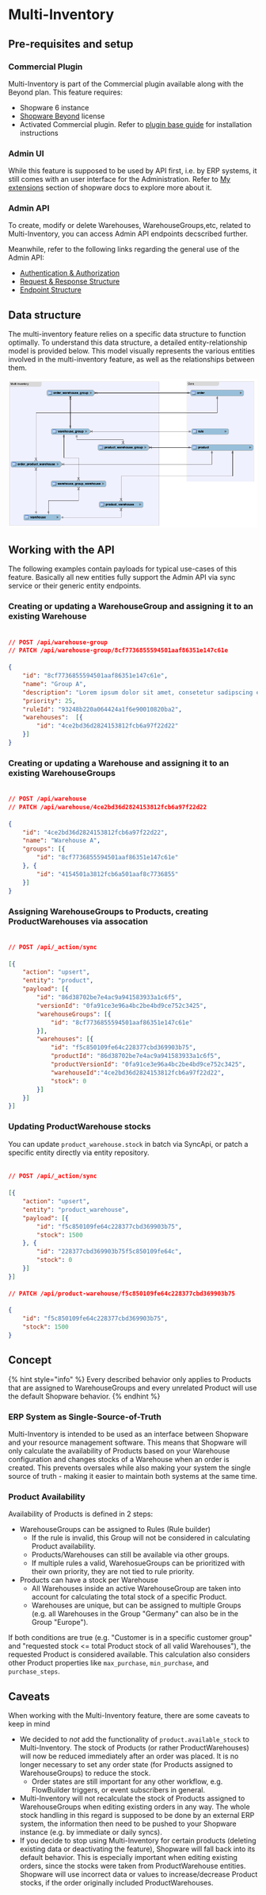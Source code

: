 # Multi-Inventory

## Pre-requisites and setup

### Commercial Plugin

Multi-Inventory is part of the Commercial plugin available along with the Beyond plan. This feature requires:

* Shopware 6 instance
* [Shopware Beyond](https://docs.shopware.com/en/shopware-6-en/features/shopware-beyond) license
* Activated Commercial plugin. Refer to [plugin base guide](../../../../guides/plugins/plugins/plugin-base-guide#install-your-plugin) for installation instructions

### Admin UI

While this feature is supposed to be used by API first, i.e. by ERP systems, it still comes with an user interface for the Administration. Refer to [My extensions](https://docs.shopware.com/en/shopware-6-en/extensions/myextensions) section of shopware docs to explore more about it.

### Admin API

To create, modify or delete Warehouses, WarehouseGroups,etc, related to Multi-Inventory, you can access Admin API endpoints decscribed further.

Meanwhile, refer to the following links regarding the general use of the Admin API:

* [Authentication & Authorization](https://shopware.stoplight.io/docs/admin-api/ZG9jOjEwODA3NjQx-authentication)
* [Request & Response Structure](https://shopware.stoplight.io/docs/admin-api/ZG9jOjEyMzAzNDU1-request-and-response-structure)
* [Endpoint Structure](https://shopware.stoplight.io/docs/admin-api/ZG9jOjEyMzA1ODA5-endpoint-structure)

## Data structure

The multi-inventory feature relies on a specific data structure to function optimally. To understand this data structure, a detailed entity-relationship model is provided below. This model visually represents the various entities involved in the multi-inventory feature, as well as the relationships between them.

![multi-inventory_data-structure](../../../../.gitbook/assets/multi-inventory-data-structure.png)

## Working with the API

The following examples contain payloads for typical use-cases of this feature. Basically all new entities fully support the Admin API via sync service or their generic entity endpoints.

### Creating or updating a WarehouseGroup and assigning it to an existing Warehouse

```json

// POST /api/warehouse-group
// PATCH /api/warehouse-group/8cf7736855594501aaf86351e147c61e

{
    "id": "8cf7736855594501aaf86351e147c61e",
    "name": "Group A",
    "description": "Lorem ipsum dolor sit amet, consetetur sadipscing elitr, sed diam nonumy eirmod tempor invidunt ut labore.",
    "priority": 25,
    "ruleId": "93248b220a064424a1f6e90010820ba2",
    "warehouses":  [{
        "id": "4ce2bd36d2824153812fcb6a97f22d22"
    }]
}
```

### Creating or updating a Warehouse and assigning it to an existing WarehouseGroups

```json

// POST /api/warehouse
// PATCH /api/warehouse/4ce2bd36d2824153812fcb6a97f22d22

{
    "id": "4ce2bd36d2824153812fcb6a97f22d22",
    "name": "Warehouse A",
    "groups": [{
        "id": "8cf7736855594501aaf86351e147c61e"
    }, {
        "id": "4154501a3812fcb6a501aaf8c7736855"
    }]
}
```

### Assigning WarehouseGroups to Products, creating ProductWarehouses via assocation

```json

// POST /api/_action/sync

[{
    "action": "upsert",
    "entity": "product",
    "payload": [{
        "id": "86d38702be7e4ac9a941583933a1c6f5",
        "versionId": "0fa91ce3e96a4bc2be4bd9ce752c3425",
        "warehouseGroups": [{
            "id": "8cf7736855594501aaf86351e147c61e"
        }],
        "warehouses": [{
            "id": "f5c850109fe64c228377cbd369903b75",
            "productId": "86d38702be7e4ac9a941583933a1c6f5",
            "productVersionId": "0fa91ce3e96a4bc2be4bd9ce752c3425",
            "warehouseId":"4ce2bd36d2824153812fcb6a97f22d22",
            "stock": 0
        }]
    }]
}]
```

### Updating ProductWarehouse stocks

You can update `product_warehouse.stock` in batch via SyncApi, or patch a specific entity directly via entity repository.

```json

// POST /api/_action/sync

[{
    "action": "upsert",
    "entity": "product_warehouse",
    "payload": [{
        "id": "f5c850109fe64c228377cbd369903b75",
        "stock": 1500
    }, {
        "id": "228377cbd369903b75f5c850109fe64c",
        "stock": 0
    }]
}]

// PATCH /api/product-warehouse/f5c850109fe64c228377cbd369903b75

{
    "id": "f5c850109fe64c228377cbd369903b75",
    "stock": 1500
}
```

## Concept

{% hint style="info" %}
Every described behavior only applies to Products that are assigned to WarehouseGroups and every unrelated Product will use the default Shopware behavior.
{% endhint %}

### ERP System as Single-Source-of-Truth

Multi-Inventory is intended to be used as an interface between Shopware and your resource management software. This means that Shopware will only calculate the availability of Products based on your Warehouse configuration and changes stocks of a Warehouse when an order is created. This prevents oversales while also making your system the single source of truth - making it easier to maintain both systems at the same time.

### Product Availability

Availability of Products is defined in 2 steps:

* WarehouseGroups can be assigned to Rules (Rule builder)
  * If the rule is invalid, this Group will not be considered in calculating Product availability.
  * Products/Warehouses can still be available via other groups.
  * If multiple rules a valid, WarehosueGroups can be prioritized with their own priority, they are not tied to rule priority.
* Products can have a stock per Warehouse
  * All Warehouses inside an active WarehouseGroup are taken into account for calculating the total stock of a specific Product.
  * Warehouses are unique, but can be assigned to multiple Groups (e.g. all Warehouses in the Group "Germany" can also be in the Group "Europe").

If both conditions are true (e.g. "Customer is in a specific customer group" and "requested stock <= total Product stock of all valid Warehouses"), the requested Product is considered available. This calculation also considers other Product properties like `max_purchase`, `min_purchase`, and `purchase_steps`.

## Caveats

When working with the Multi-Inventory feature, there are some caveats to keep in mind

* We decided to *not* add the functionality of `product.available_stock` to Multi-Inventory. The stock of Products (or rather ProductWarehouses) will now be reduced immediately after an order was placed. It is no longer necessary to set any order state (for Products assigned to WarehouseGroups) to reduce the stock.
  * Order states are still important for any other workflow, e.g. FlowBuilder triggers, or event subscribers in general.
* Multi-Inventory will not recalculate the stock of Products assigned to WarehouseGroups when editing existing orders in any way. The whole stock handling in this regard is supposed to be done by an external ERP system, the information then need to be pushed to your Shopware instance (e.g. by immediate or daily syncs).
* If you decide to stop using Multi-Inventory for certain products (deleting existing data or deactivating the feature), Shopware will fall back into its default behavior. This is especially important when editing existing orders, since the stocks were taken from ProductWarehouse entities. Shopware will use incorrect data or values to increase/decrease Product stocks, if the order originally included ProductWarehouses.